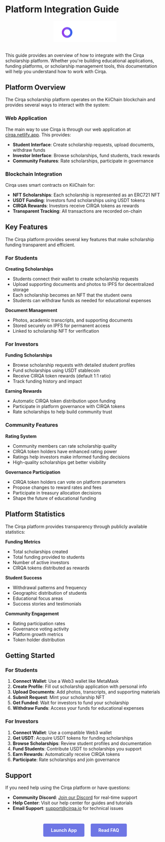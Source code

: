 # Platform Integration Guide

<div class="cirqa-logo-container" style="text-align: center; margin-bottom: 30px;">
  <img src="assets/images/logo.svg" alt="Cirqa Logo" style="max-width: 200px;">
</div>

<div class="cirqa-highlight">

This guide provides an overview of how to integrate with the Cirqa scholarship platform. Whether you're building educational applications, funding platforms, or scholarship management tools, this documentation will help you understand how to work with Cirqa.

</div>

## Platform Overview

The Cirqa scholarship platform operates on the KiiChain blockchain and provides several ways to interact with the system:

### Web Application

The main way to use Cirqa is through our web application at [cirqa.netlify.app](https://cirqa.netlify.app). This provides:

- **Student Interface**: Create scholarship requests, upload documents, withdraw funds
- **Investor Interface**: Browse scholarships, fund students, track rewards
- **Community Features**: Rate scholarships, participate in governance

### Blockchain Integration

Cirqa uses smart contracts on KiiChain for:

- **NFT Scholarships**: Each scholarship is represented as an ERC721 NFT
- **USDT Funding**: Investors fund scholarships using USDT tokens
- **CIRQA Rewards**: Investors receive CIRQA tokens as rewards
- **Transparent Tracking**: All transactions are recorded on-chain

## Key Features

<div class="cirqa-note">

The Cirqa platform provides several key features that make scholarship funding transparent and efficient.

</div>

### For Students

**Creating Scholarships**
- Students connect their wallet to create scholarship requests
- Upload supporting documents and photos to IPFS for decentralized storage
- Each scholarship becomes an NFT that the student owns
- Students can withdraw funds as needed for educational expenses

**Document Management**
- Photos, academic transcripts, and supporting documents
- Stored securely on IPFS for permanent access
- Linked to scholarship NFT for verification

### For Investors

**Funding Scholarships**
- Browse scholarship requests with detailed student profiles
- Fund scholarships using USDT stablecoin
- Receive CIRQA token rewards (default 1:1 ratio)
- Track funding history and impact

**Earning Rewards**
- Automatic CIRQA token distribution upon funding
- Participate in platform governance with CIRQA tokens
- Rate scholarships to help build community trust

### Community Features

**Rating System**
- Community members can rate scholarship quality
- CIRQA token holders have enhanced rating power
- Ratings help investors make informed funding decisions
- High-quality scholarships get better visibility

**Governance Participation**
- CIRQA token holders can vote on platform parameters
- Propose changes to reward rates and fees
- Participate in treasury allocation decisions
- Shape the future of educational funding

## Platform Statistics

The Cirqa platform provides transparency through publicly available statistics:

**Funding Metrics**
- Total scholarships created
- Total funding provided to students
- Number of active investors
- CIRQA tokens distributed as rewards

**Student Success**
- Withdrawal patterns and frequency
- Geographic distribution of students
- Educational focus areas
- Success stories and testimonials

**Community Engagement**
- Rating participation rates
- Governance voting activity
- Platform growth metrics
- Token holder distribution

## Getting Started

### For Students
1. **Connect Wallet**: Use a Web3 wallet like MetaMask
2. **Create Profile**: Fill out scholarship application with personal info
3. **Upload Documents**: Add photos, transcripts, and supporting materials
4. **Submit Request**: Mint your scholarship NFT
5. **Get Funded**: Wait for investors to fund your scholarship
6. **Withdraw Funds**: Access your funds for educational expenses

### For Investors
1. **Connect Wallet**: Use a compatible Web3 wallet
2. **Get USDT**: Acquire USDT tokens for funding scholarships
3. **Browse Scholarships**: Review student profiles and documentation
4. **Fund Students**: Contribute USDT to scholarships you support
5. **Earn Rewards**: Automatically receive CIRQA tokens
6. **Participate**: Rate scholarships and join governance

## Support

If you need help using the Cirqa platform or have questions:

- **Community Discord**: [Join our Discord](https://discord.gg/cirqa) for real-time support
- **Help Center**: Visit our help center for guides and tutorials
- **Email Support**: [support@cirqa.io](mailto:support@cirqa.io) for technical issues

<div class="cta-container" style="display: flex; justify-content: center; gap: 20px; margin-top: 40px;">
  <a href="https://cirqa.netlify.app" class="cta-button" style="background-color: #6E76E5; color: white; padding: 12px 24px; border-radius: 4px; text-decoration: none; font-weight: bold;">Launch App</a>
  <a href="./faq.md" class="cta-button" style="background-color: #6E76E5; color: white; padding: 12px 24px; border-radius: 4px; text-decoration: none; font-weight: bold;">Read FAQ</a>
</div>